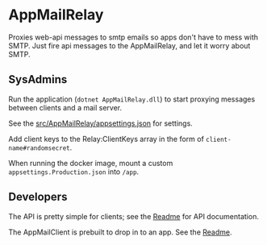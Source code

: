 # AppMailRelay

Proxies web-api messages to smtp emails so apps don't have to mess with SMTP.  Just fire api messages to the AppMailRelay, and let it worry about SMTP.

## SysAdmins

Run the application (`dotnet AppMailRelay.dll`) to start proxying messages between clients and a mail server.

See the [src/AppMailRelay/appsettings.json](src/AppMailRelay/appsettings.json) for settings.

Add client keys to the Relay:ClientKeys array in the form of `client-name#randomsecret`.

When running the docker image, mount a custom `appsettings.Production.json` into `/app`.

## Developers
The API is pretty simple for clients; see the [Readme](src/AppMailRelay/Readme.md) for API documentation.

The AppMailClient is prebuilt to drop in to an app.  See the [Readme](src/AppMailClient/Readme.md).
